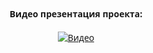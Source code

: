 <p align="center" style="font-family: 'Segoe UI', Tahoma, Geneva, Verdana, sans-serif;">
  <br><b>Видео презентация проекта: </b></br><br>
  <a href="https://youtu.be/3OnWUNHOXxg">
    <img src="https://i.imgur.com/2xC50QG.png" alt="Видео">
  </a>
</p>
